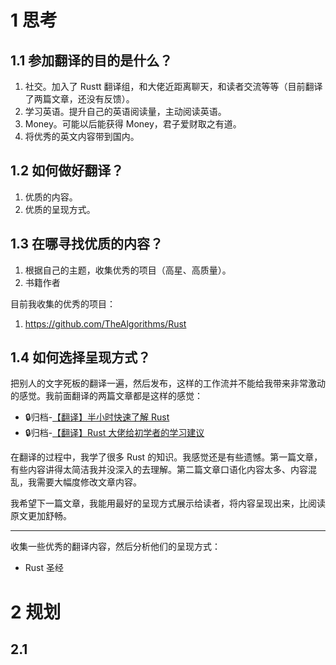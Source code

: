 
# 1 思考

## 1.1 参加翻译的目的是什么？

1. 社交。加入了 Rustt 翻译组，和大佬近距离聊天，和读者交流等等（目前翻译了两篇文章，还没有反馈）。
2. 学习英语。提升自己的英语阅读量，主动阅读英语。
3. Money。可能以后能获得 Money，君子爱财取之有道。
4. 将优秀的英文内容带到国内。

## 1.2 如何做好翻译？

1. 优质的内容。
2. 优质的呈现方式。

## 1.3 在哪寻找优质的内容？

1. 根据自己的主题，收集优秀的项目（高星、高质量）。
2. 书籍作者

目前我收集的优秀的项目：
1. https://github.com/TheAlgorithms/Rust

## 1.4 如何选择呈现方式？

把别人的文字死板的翻译一遍，然后发布，这样的工作流并不能给我带来非常激动的感觉。我前面翻译的两篇文章都是这样的感觉：


- :lock:归档-[【翻译】半小时快速了解 Rust](./2.md)
- :lock:归档-[【翻译】Rust 大佬给初学者的学习建议](./1.md)

在翻译的过程中，我学了很多 Rust 的知识。我感觉还是有些遗憾。第一篇文章，有些内容讲得太简洁我并没深入的去理解。第二篇文章口语化内容太多、内容混乱，我需要大幅度修改文章内容。

我希望下一篇文章，我能用最好的呈现方式展示给读者，将内容呈现出来，比阅读原文更加舒畅。

---

收集一些优秀的翻译内容，然后分析他们的呈现方式：
- Rust 圣经



# 2 规划

## 2.1 